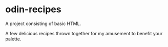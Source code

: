 # odin-recipes

A project consisting of basic HTML. 

A few delicious recipes thrown together for my amusement to benefit your palette. 
